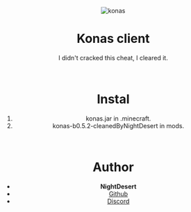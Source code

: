 <div align="center">

![konas](https://user-images.githubusercontent.com/88904139/137678048-ff616d67-065e-4fc2-b003-8ae8702b5a5a.png)
   
<h1 align="center">Konas client</h1>
<p align="center">I didn't cracked this cheat, I cleared it.</p>

<br>

# Instal
1. konas.jar in .minecraft. 
2. konas-b0.5.2-cleanedByNightDesert in mods. 

<br>

# Author
- **NightDesert**
- [Github](https://github.com/NightDesertOrig)
- [Discord](https://discord.gg/wUJYtnTdSV)

